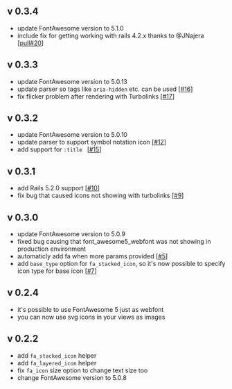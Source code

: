 ## v 0.3.4
- update FontAwesome version to 5.1.0
- include fix for getting working with rails 4.2.x thanks to @JNajera [[pull#20](https://github.com/tomkra/font_awesome5_rails/pull/20)]

## v 0.3.3
- update FontAwesome version to 5.0.13
- update parser so tags like ```aria-hidden``` etc. can be used [[#16](https://github.com/tomkra/font_awesome5_rails/issues/16)]
- fix flicker problem after rendering with Turbolinks [[#17](https://github.com/tomkra/font_awesome5_rails/issues/17)]
 
## v 0.3.2
- update FontAwesome version to 5.0.10
- update parser to support symbol notation icon [[#12](https://github.com/tomkra/font_awesome5_rails/issues/12)]
- add support for ```:title ``` [[#15](https://github.com/tomkra/font_awesome5_rails/issues/15)]

## v 0.3.1
- add Rails 5.2.0 support [[#10](https://github.com/tomkra/font_awesome5_rails/issues/10)]
- fix bug that caused icons not showing with turbolinks [[#9](https://github.com/tomkra/font_awesome5_rails/issues/9)]

## v 0.3.0
- update FontAwesome version to 5.0.9
- fixed bug causing that font_awesome5_webfont was not showing in production environment
- automaticly add fa when more params provided [[#5](https://github.com/tomkra/font_awesome5_rails/issues/5)]
- add ```base_type``` option for ```fa_stacked_icon```, so it's now possible to specify icon type for base icon [[#7](https://github.com/tomkra/font_awesome5_rails/issues/7)]

## v 0.2.4

- it's possible to use FontAwesome 5 just as webfont
- you can now use svg icons in your views as images

## v 0.2.2

- add  ```fa_stacked_icon``` helper
- add  ```fa_layered_icon``` helper
- fix ```fa_icon``` size option to change text size too
- change FontAwesome version to 5.0.8
